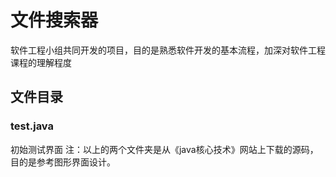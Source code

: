 # 文件搜索器
软件工程小组共同开发的项目，目的是熟悉软件开发的基本流程，加深对软件工程课程的理解程度
## 文件目录
### test.java
初始测试界面
注：以上的两个文件夹是从《java核心技术》网站上下载的源码，目的是参考图形界面设计。
